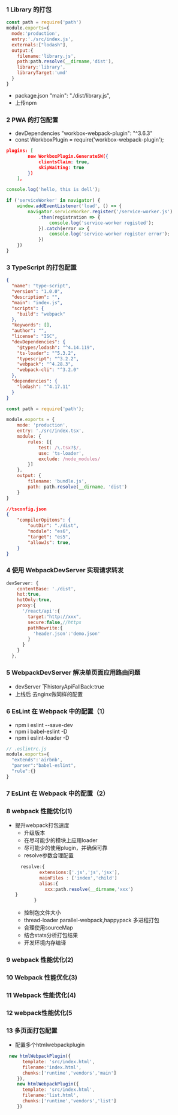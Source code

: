 ### 1 Library 的打包 
```javascript
const path = require('path')
module.exports={
  mode:'production',
  entry:'./src/index.js',
  externals:["lodash"],
  output:{
    filename:'library.js',
    path:path.resolve(__dirname,'dist'),
    library:'library',
    libraryTarget:'umd'
  }
}
```
- package.json  "main": "./dist/library.js",
- 上传npm
### 2 PWA 的打包配置
-  devDependencies  "workbox-webpack-plugin": "^3.6.3"
- const WorkboxPlugin = require('workbox-webpack-plugin');
```json
plugins: [
		new WorkboxPlugin.GenerateSW({
			clientsClaim: true,
			skipWaiting: true
		})
	],
```
```javascript
console.log('hello, this is dell');

if ('serviceWorker' in navigator) {
	window.addEventListener('load', () => {
		navigator.serviceWorker.register('/service-worker.js')
			.then(registration => {
				console.log('service-worker registed');
			}).catch(error => {
				console.log('service-worker register error');
			})
	})
}
```
### 3 TypeScript 的打包配置
```json
{
  "name": "type-script",
  "version": "1.0.0",
  "description": "",
  "main": "index.js",
  "scripts": {
    "build": "webpack"
  },
  "keywords": [],
  "author": "",
  "license": "ISC",
  "devDependencies": {
    "@types/lodash": "^4.14.119",
    "ts-loader": "^5.3.2",
    "typescript": "^3.2.2",
    "webpack": "^4.28.3",
    "webpack-cli": "^3.2.0"
  },
  "dependencies": {
    "lodash": "^4.17.11"
  }
}

```
```javascript
const path = require('path');

module.exports = {
	mode: 'production',
	entry: './src/index.tsx',
	module: {
		rules: [{
			test: /\.tsx?$/,
			use: 'ts-loader',
			exclude: /node_modules/
		}]
	},
	output: {
		filename: 'bundle.js',
		path: path.resolve(__dirname, 'dist')
	}
}
```
```json
//tsconfig.json
{
	"compilerOpitons": {
		"outDir": "./dist",
		"module": "es6",
		"target": "es5",
		"allowJs": true,
	}
}
```
### 4 使用 WebpackDevServer 实现请求转发
```javascript
devServer: {
    contentBase: './dist',
    hot:true,
    hotOnly:true,
    proxy:{
      '/react/api':{
        target:"http://xxx",
        secure:false,//https
        pathRewrite:{
          'header.json':'demo.json'
        }
      }
    }
  },
```

### 5 WebpackDevServer 解决单页面应用路由问题
- devServer 下historyApiFallBack:true
- 上线后  去nginx做同样的配置
### 6 EsLint 在 Webpack 中的配置（1）
- npm i eslint --save-dev
- npm i babel-eslint -D
- npm i eslint-loader -D
```javascript
// .eslintrc.js
module.exports={
  "extends":'airbnb',
  "parser":"babel-eslint",
  "rule":{}
}
```
### 7 EsLint 在 Webpack 中的配置（2）
### 8 webpack 性能优化(1)
- 提升webpack打包速度
   - 升级版本
   - 在尽可能少的模块上应用loader
   - 尽可能少的使用plugin，并确保可靠
   - resolve参数合理配置
   ```javascript
     resolve:{
            extensions:['.js','js','jsx'],
            mainFiles : ['index','child']
            alias:{
              xxx:path.resolve(__dirname,'xxx')        
  }     
          }
    ```
    - 控制包文件大小
    - thread-loader parallel-webpack,happypack 多进程打包
    - 合理使用sourceMap
    - 结合stats分析打包结果
    - 开发环境内存编译
### 9 webpack 性能优化(2) 
### 10 Webpack 性能优化(3)
### 11 Webpack 性能优化(4) 
### 12 webpack性能优化(5
### 13 多页面打包配置 
- 配置多个htmlwebpackplugin
```javascript
 new htmlWebpackPlugin({
      template: 'src/index.html',
      filename:'index.html',
      chunks:['runtime','vendors','main']
    }),
    new htmlWebpackPlugin({
      template: 'src/index.html',
      filename:'list.html',
      chunks:['runtime','vendors','list']
    })
```
